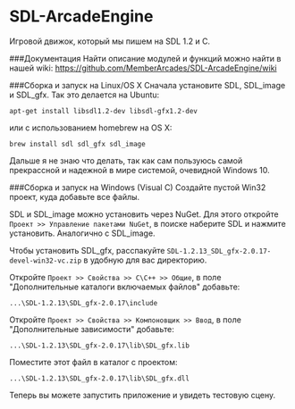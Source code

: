 # SDL-ArcadeEngine
Игровой движок, который мы пишем на SDL 1.2 и C.

###Документация
Найти описание модулей и функций можно найти в нашей wiki: https://github.com/MemberArcades/SDL-ArcadeEngine/wiki

###Сборка и запуск на Linux/OS X
Сначала установите SDL, SDL_image и SDL_gfx. Так это делается на Ubuntu:

    apt-get install libsdl1.2-dev libsdl-gfx1.2-dev
или с использованием homebrew на OS X:

    brew install sdl sdl_gfx sdl_image
    
Дальше я не знаю что делать, так как сам пользуюсь самой прекрассной и надежной в мире системой, очевидной Windows 10. 

###Сборка и запуск на Windows (Visual C)
Создайте пустой Win32 проект, куда добавьте все файлы.

SDL и SDL_image можно установить через NuGet. Для этого откройте `Проект >> Управление пакетами NuGet`, в поиске наберите SDL и нажмите установить. Аналогично с SDL_image.

Чтобы установить SDL_gfx, расспакуйте `SDL-1.2.13_SDL_gfx-2.0.17-devel-win32-vc.zip` в удобную для вас директорию.

Откройте `Проект >> Свойства >> C\C++ >> Общие`, в поле "Дополнительные каталоги включаемых файлов" добавьте:

    ...\SDL-1.2.13\SDL_gfx-2.0.17\include
    
Откройте `Проект >> Свойства >> Компоновщик >> Ввод`, в поле "Дополнительные зависимости" добавьте:

    ...\SDL-1.2.13\SDL_gfx-2.0.17\lib\SDL_gfx.lib
    
Поместите этот файл в каталог с проектом:

    ...\SDL-1.2.13\SDL_gfx-2.0.17\lib\SDL_gfx.dll
    
Теперь вы можете запустить приложение и увидеть тестовую сцену.
